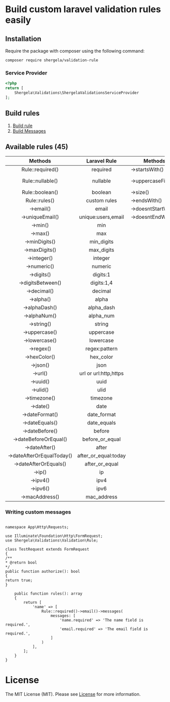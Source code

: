 # Build custom laravel validation rules easily

## Installation
Require the package with composer using the following command:

```
composer require shergela/validation-rule
```

### Service Provider
```php
<?php
return [
    Shergela\Validations\ShergelaValidationsServiceProvider
];
```

## Build rules

<div>
  	<ol>
        <li><a href="#create-rule">Build rule</a></li>
        <li><a href="#writing-messages">Build Messages</a></li>
  	</ol>
</div>

<div id="create-rule">

## Available rules (45)

|        **Methods**        |    **Laravel Rule**     | **Methods**         | **Rule**                   |
|:-------------------------:|:-----------------------:|---------------------|----------------------------|
|     Rule::required()      |        required         | ->startsWith()      | starts_with:foo,bar...     |
|     Rule::nullable()      |        nullable         | ->uppercaseFirst()  | new UppercaseFirstLetter() |
|      Rule::boolean()      |         boolean         | ->size()            | size                       |
|       Rule::rules()       |      custom rules       | ->endsWith()        | ends_with:foo,bar          |
|         ->email()         |          email          | ->doesntStartWith() | doesnt_start_with:foo,bar  |
|      ->uniqueEmail()      |   unique:users,email    | ->doesntEndWith()   | doesnt_end_with:foo,bar    |
|          ->min()          |           min           |                     |                            |
|          ->max()          |           max           |                     |                            |
|       ->minDigits()       |       min_digits        |                     |                            |
|       ->maxDigits()       |       max_digits        |                     |                            |
|        ->integer()        |         integer         |                     |                            |
|        ->numeric()        |         numeric         |                     |                            |
|        ->digits()         |        digits:1         |                     |                            |
|     ->digitsBetween()     |       digits:1,4        |                     |                            |
|        ->decimal()        |         decimal         |                     |                            |
|         ->alpha()         |          alpha          |                     |                            |
|       ->alphaDash()       |       alpha_dash        |                     |                            |
|       ->alphaNum()        |        alpha_num        |                     |                            |
|        ->string()         |         string          |                     |                            |
|       ->uppercase()       |        uppercase        |                     |                            |
|       ->lowercase()       |        lowercase        |                     |                            |
|         ->regex()         |      regex:pattern      |                     |                            |
|       ->hexColor()        |        hex_color        |                     |                            |
|         ->json()          |          json           |                     |                            |
|          ->url()          |  url or url:http,https  |                     |                            |
|         ->uuid()          |          uuid           |                     |                            |
|         ->ulid()          |          ulid           |                     |                            |
|       ->timezone()        |        timezone         |                     |                            |
|         ->date()          |          date           |                     |                            |
|      ->dateFormat()       |       date_format       |                     |                            |
|      ->dateEquals()       |       date_equals       |                     |                            |
|      ->dateBefore()       |         before          |                     |                            |
|   ->dateBeforeOrEqual()   |     before_or_equal     |                     |                            |
|       ->dateAfter()       |          after          |                     |                            |
| ->dateAfterOrEqualToday() |  after_or_equal:today   |                     |                            |
|   ->dateAfterOrEquals()   |     after_or_equal      |                     |                            |
|          ->ip()           |           ip            |                     |                            |
|         ->ipv4()          |          ipv4           |                     |                            |
|         ->ipv6()          |          ipv6           |                     |                            |
|      ->macAddress()       |       mac_address       |                     |                            |

</div>


<div id="writing-messages">

### Writing custom messages

```<?php

namespace App\Http\Requests;

use Illuminate\Foundation\Http\FormRequest;
use Shergela\Validations\Validation\Rule;

class TestRequest extends FormRequest
{
/**
* @return bool
*/
public function authorize(): bool
{
return true;
}

    public function rules(): array
    {
        return [
            'name' => [
                Rule::required()->email()->messages(
                    messages: [
                        'name.required' => 'The name field is required.',
                        'email.required' => 'The email field is required.',
                    ]
                )
            ],
        ];
    }
}
```

</div>


# License

The MIT License (MIT). Please see [License](LICENSE) for more information.
